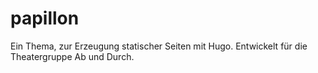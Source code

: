 # papillon
Ein Thema, zur Erzeugung statischer Seiten mit Hugo. Entwickelt für die Theatergruppe Ab und Durch.
